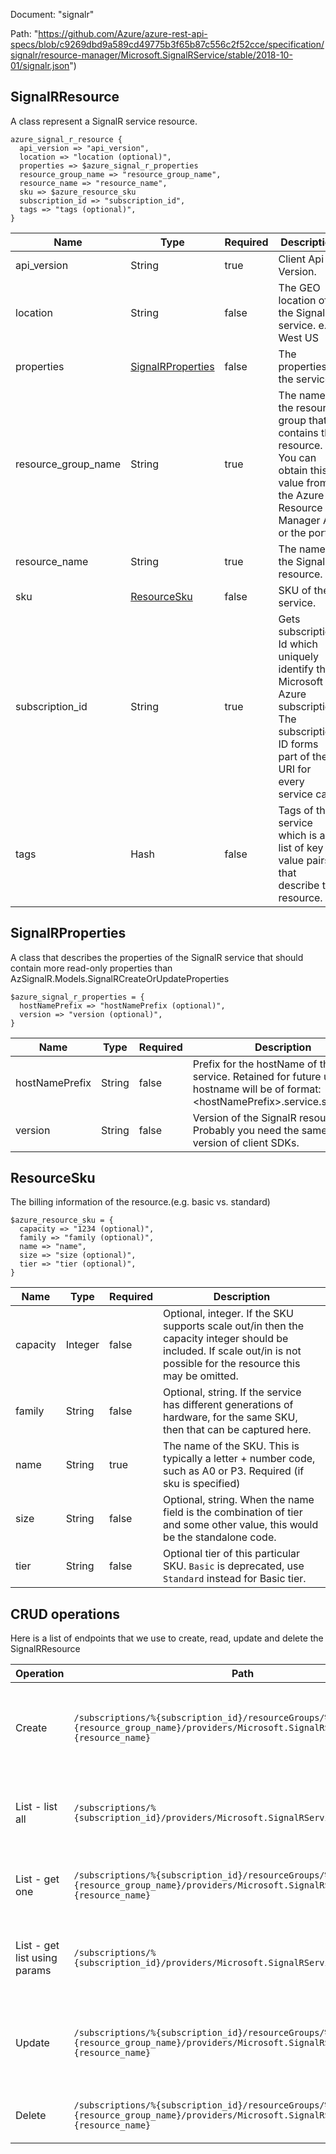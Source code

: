 Document: "signalr"


Path: "https://github.com/Azure/azure-rest-api-specs/blob/c9269dbd9a589cd49775b3f65b87c556c2f52cce/specification/signalr/resource-manager/Microsoft.SignalRService/stable/2018-10-01/signalr.json")

## SignalRResource

A class represent a SignalR service resource.

```puppet
azure_signal_r_resource {
  api_version => "api_version",
  location => "location (optional)",
  properties => $azure_signal_r_properties
  resource_group_name => "resource_group_name",
  resource_name => "resource_name",
  sku => $azure_resource_sku
  subscription_id => "subscription_id",
  tags => "tags (optional)",
}
```

| Name        | Type           | Required       | Description       |
| ------------- | ------------- | ------------- | ------------- |
|api_version | String | true | Client Api Version. |
|location | String | false | The GEO location of the SignalR service. e.g. West US | East US | North Central US | South Central US. |
|properties | [SignalRProperties](#signalrproperties) | false | The properties of the service. |
|resource_group_name | String | true | The name of the resource group that contains the resource. You can obtain this value from the Azure Resource Manager API or the portal. |
|resource_name | String | true | The name of the SignalR resource. |
|sku | [ResourceSku](#resourcesku) | false | SKU of the service. |
|subscription_id | String | true | Gets subscription Id which uniquely identify the Microsoft Azure subscription. The subscription ID forms part of the URI for every service call. |
|tags | Hash | false | Tags of the service which is a list of key value pairs that describe the resource. |
        
## SignalRProperties

A class that describes the properties of the SignalR service that should contain more read-only properties than AzSignalR.Models.SignalRCreateOrUpdateProperties

```puppet
$azure_signal_r_properties = {
  hostNamePrefix => "hostNamePrefix (optional)",
  version => "version (optional)",
}
```

| Name        | Type           | Required       | Description       |
| ------------- | ------------- | ------------- | ------------- |
|hostNamePrefix | String | false | Prefix for the hostName of the SignalR service. Retained for future use.The hostname will be of format: &lt;hostNamePrefix&gt;.service.signalr.net. |
|version | String | false | Version of the SignalR resource. Probably you need the same or higher version of client SDKs. |
        
## ResourceSku

The billing information of the resource.(e.g. basic vs. standard)

```puppet
$azure_resource_sku = {
  capacity => "1234 (optional)",
  family => "family (optional)",
  name => "name",
  size => "size (optional)",
  tier => "tier (optional)",
}
```

| Name        | Type           | Required       | Description       |
| ------------- | ------------- | ------------- | ------------- |
|capacity | Integer | false | Optional, integer. If the SKU supports scale out/in then the capacity integer should be included. If scale out/in is not possible for the resource this may be omitted. |
|family | String | false | Optional, string. If the service has different generations of hardware, for the same SKU, then that can be captured here. |
|name | String | true | The name of the SKU. This is typically a letter + number code, such as A0 or P3.  Required (if sku is specified) |
|size | String | false | Optional, string. When the name field is the combination of tier and some other value, this would be the standalone code. |
|tier | String | false | Optional tier of this particular SKU. `Basic` is deprecated, use `Standard` instead for Basic tier. |



## CRUD operations

Here is a list of endpoints that we use to create, read, update and delete the SignalRResource

| Operation | Path | Verb | Description | OperationID |
| ------------- | ------------- | ------------- | ------------- | ------------- |
|Create|`/subscriptions/%{subscription_id}/resourceGroups/%{resource_group_name}/providers/Microsoft.SignalRService/SignalR/%{resource_name}`|Put|Create a new SignalR service and update an exiting SignalR service.|SignalR_CreateOrUpdate|
|List - list all|`/subscriptions/%{subscription_id}/providers/Microsoft.SignalRService/SignalR`|Get|Handles requests to list all resources in a subscription.|SignalR_ListBySubscription|
|List - get one|`/subscriptions/%{subscription_id}/resourceGroups/%{resource_group_name}/providers/Microsoft.SignalRService/SignalR/%{resource_name}`|Get|Get the SignalR service and its properties.|SignalR_Get|
|List - get list using params|`/subscriptions/%{subscription_id}/providers/Microsoft.SignalRService/SignalR`|Get|Handles requests to list all resources in a subscription.|SignalR_ListBySubscription|
|Update|`/subscriptions/%{subscription_id}/resourceGroups/%{resource_group_name}/providers/Microsoft.SignalRService/SignalR/%{resource_name}`|Put|Create a new SignalR service and update an exiting SignalR service.|SignalR_CreateOrUpdate|
|Delete|`/subscriptions/%{subscription_id}/resourceGroups/%{resource_group_name}/providers/Microsoft.SignalRService/SignalR/%{resource_name}`|Delete|Operation to delete a SignalR service.|SignalR_Delete|
